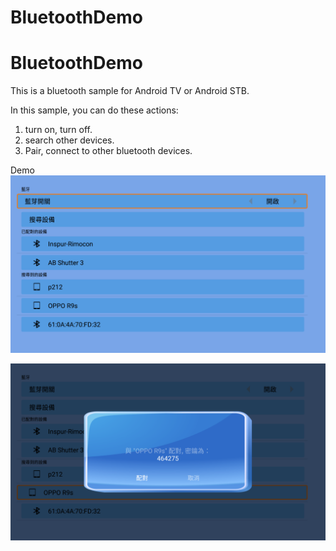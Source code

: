 # BluetoothDemo

# BluetoothDemo
This is a bluetooth sample for Android TV or Android STB.

In this sample, you can do these actions:
1. turn on, turn off.
2. search other devices.
2. Pair, connect to other bluetooth devices.

Demo
![Bluetooth Page](device-2018-03-31-110523.png)

![Connect to other Devices](device-2018-03-31-110552.png)